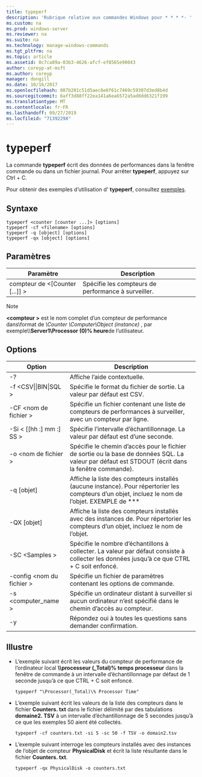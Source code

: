 ```yaml
---
title: typeperf
description: 'Rubrique relative aux commandes Windows pour * * * *- '
ms.custom: na
ms.prod: windows-server
ms.reviewer: na
ms.suite: na
ms.technology: manage-windows-commands
ms.tgt_pltfrm: na
ms.topic: article
ms.assetid: 0c7ca89a-03b3-4626-afcf-ef8565e90043
author: coreyp-at-msft
ms.author: coreyp
manager: dongill
ms.date: 10/16/2017
ms.openlocfilehash: 087b201c51d5aec8e6f61c7469c59307d3ed8b4d
ms.sourcegitcommit: 6aff3d88ff22ea141a6ea6572a5ad8dd6321f199
ms.translationtype: MT
ms.contentlocale: fr-FR
ms.lasthandoff: 09/27/2019
ms.locfileid: "71392298"
---
```

# <a name="typeperf"></a>typeperf



La commande **typeperf** écrit des données de performances dans la fenêtre commande ou dans un fichier journal. Pour arrêter **typeperf**, appuyez sur Ctrl + C.

Pour obtenir des exemples d’utilisation d' **typeperf**, consultez [exemples](#BKMK_EXAMPLES).

## <a name="syntax"></a>Syntaxe

```
typeperf <counter [counter ...]> [options]
typeperf -cf <filename> [options]
typeperf -q [object] [options]
typeperf -qx [object] [options]
```

## <a name="parameters"></a>Paramètres

|Paramètre|Description|
|---------|-----------|
|compteur de \<[Counter [...]] >|Spécifie les compteurs de performance à surveiller.|

> [!NOTE]
> **\<compteur >** est le nom complet d’un compteur de performance dans\\format de *\Counter \\Computer\Object (instance)* , par exemple\\\\**Server1\Processor (0)\% heure**de l’utilisateur.

## <a name="options"></a>Options

|                   Option                   |                                                         Description                                                          |
|--------------------------------------------|------------------------------------------------------------------------------------------------------------------------------|
|                     -?                     |                                               Affiche l’aide contextuelle.                                               |
| -f \<CSV&verbar;&verbar;BIN&verbar;SQL > |                                    Spécifie le format du fichier de sortie. La valeur par défaut est CSV.                                     |
|              -CF \<nom de fichier >               |              Spécifie un fichier contenant une liste de compteurs de performances à surveiller, avec un compteur par ligne.               |
|             -Si < [[hh :] mm :] SS >             |                                  Spécifie l’intervalle d’échantillonnage. La valeur par défaut est d’une seconde.                                   |
|               -o \<nom de fichier >               |     Spécifie le chemin d’accès pour le fichier de sortie ou la base de données SQL. La valeur par défaut est STDOUT (écrit dans la fenêtre commande).      |
|                -q [objet]                 | Affiche la liste des compteurs installés (aucune instance). Pour répertorier les compteurs d’un objet, incluez le nom de l’objet. EXEMPLE de \*\*\* |
|                -QX [objet]                |        Affiche la liste des compteurs installés avec des instances de. Pour répertorier les compteurs d’un objet, incluez le nom de l’objet.        |
|               -SC \<Samples >               |             Spécifie le nombre d’échantillons à collecter. La valeur par défaut consiste à collecter les données jusqu’à ce que CTRL + C soit enfoncé.              |
|            -config \<nom du fichier >             |                                    Spécifie un fichier de paramètres contenant les options de commande.                                     |
|            -s \<computer_name >             |                   Spécifie un ordinateur distant à surveiller si aucun ordinateur n’est spécifié dans le chemin d’accès au compteur.                    |
|                     -y                     |                                        Répondez oui à toutes les questions sans demander confirmation.                                        |

## <a name="BKMK_EXAMPLES"></a>Illustre

- L’exemple suivant écrit les valeurs du compteur de performance de l’ordinateur local **\\\\processeur (_Total)\% temps processeur** dans la fenêtre de commande à un intervalle d’échantillonnage par défaut de 1 seconde jusqu’à ce que CTRL + C soit enfoncé.  
  ```
  typeperf "\Processor(_Total)\% Processor Time"
  ```  
- L’exemple suivant écrit les valeurs de la liste des compteurs dans le fichier **Counters. txt** dans le fichier délimité par des tabulations **domaine2. TSV** à un intervalle d’échantillonnage de 5 secondes jusqu’à ce que les exemples 50 aient été collectés.  
  ```
  typeperf -cf counters.txt -si 5 -sc 50 -f TSV -o domain2.tsv
  ```  
- L’exemple suivant interroge les compteurs installés avec des instances de l’objet de compteur **PhysicalDisk** et écrit la liste résultante dans le fichier **Counters. txt**.  
  ```
  typeperf -qx PhysicalDisk -o counters.txt
  ```

